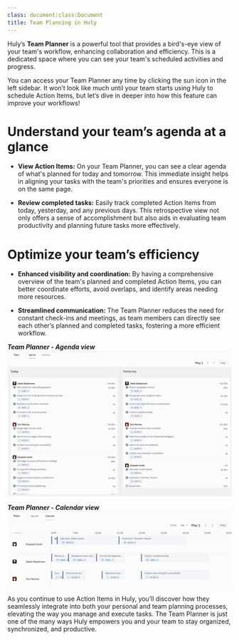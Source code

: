 ```yaml
---
class: document:class:Document
title: Team Planning in Huly
---
```

Huly’s **Team Planner** is a powerful tool that provides a bird's-eye view of your team's workflow, enhancing collaboration and efficiency. This is a dedicated space where you can see your team's scheduled activities and progress. 

You can access your Team Planner any time by clicking the sun icon in the left sidebar. It won’t look like much until your team starts using Huly to schedule Action Items, but let’s dive in deeper into how this feature can improve your workflows!

# **Understand your team’s agenda at a glance**

- **View Action Items:** On your Team Planner, you can see a clear agenda of what's planned for today and tomorrow. This immediate insight helps in aligning your tasks with the team's priorities and ensures everyone is on the same page.

- **Review completed tasks:** Easily track completed Action Items from today, yesterday, and any previous days. This retrospective view not only offers a sense of accomplishment but also aids in evaluating team productivity and planning future tasks more effectively.

# **Optimize your team’s efficiency**

- **Enhanced visibility and coordination:** By having a comprehensive overview of the team's planned and completed Action Items, you can better coordinate efforts, avoid overlaps, and identify areas needing more resources.

- **Streamlined communication:** The Team Planner reduces the need for constant check-ins and meetings, as team members can directly see each other’s planned and completed tasks, fostering a more efficient workflow.


***Team Planner - Agenda view***
![](../../files/team-agenda.jpeg)

***Team Planner - Calendar view***
![](../../files/team-calendar.jpeg)

As you continue to use Action Items in Huly, you’ll discover how they seamlessly integrate into both your personal and team planning processes, elevating the way you manage and execute tasks. The Team Planner is just one of the many ways Huly empowers you and your team to stay organized, synchronized, and productive.

